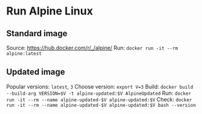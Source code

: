 # Run Alpine Linux

## Standard image
Source: https://hub.docker.com/r/_/alpine/
Run: `docker run -it --rm alpine:latest`

## Updated image
Popular versions: `latest`, `3`
Choose version: `export V=3`
Build: `docker build --build-arg VERSION=$V -t alpine-updated:$V AlpineUpdated`
Run: `docker run -it --rm --name alpine-updated-$V alpine-updated:$V`
Check: `docker run -it --rm --name alpine-updated-$V alpine-updated:$V bash --version`

